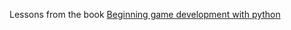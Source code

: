 Lessons from the book [Beginning game development with python](http://www.apress.com/us/book/9781590598726)